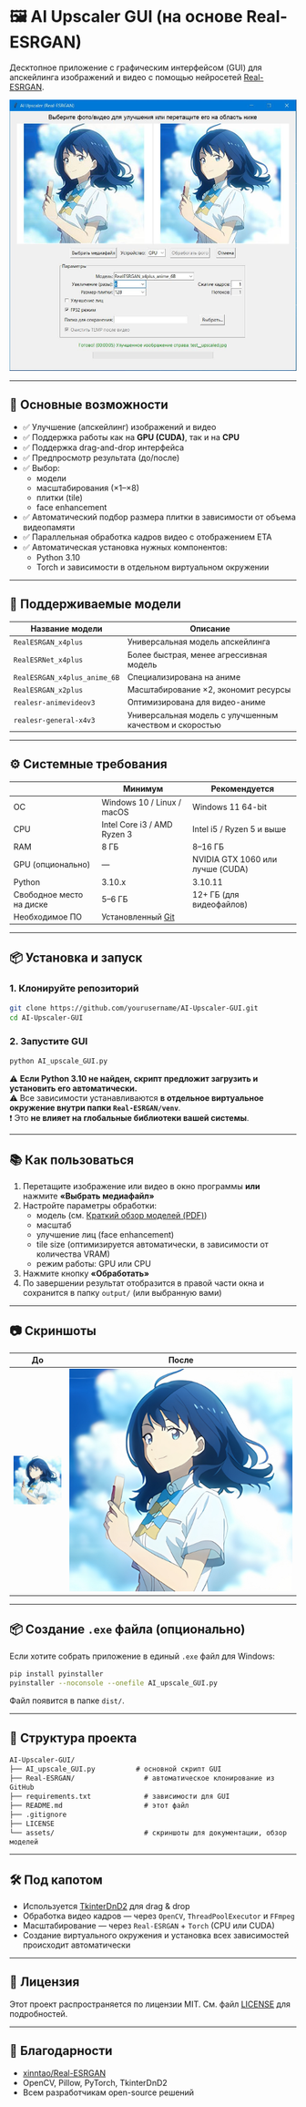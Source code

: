
# 🖼️ AI Upscaler GUI (на основе Real-ESRGAN)

Десктопное приложение с графическим интерфейсом (GUI) для апскейлинга изображений и видео с помощью нейросетей [Real-ESRGAN](https://github.com/xinntao/Real-ESRGAN).

![AI Upscaler GUI Screenshot](assets/screenshot.jpg)

---

## 🔧 Основные возможности

- ✅ Улучшение (апскейлинг) изображений и видео
- ✅ Поддержка работы как на **GPU (CUDA)**, так и на **CPU**
- ✅ Поддержка drag-and-drop интерфейса
- ✅ Предпросмотр результата (до/после)
- ✅ Выбор:
  - модели
  - масштабирования (×1–×8)
  - плитки (tile)
  - face enhancement
- ✅ Автоматический подбор размера плитки в зависимости от объема видеопамяти
- ✅ Параллельная обработка кадров видео с отображением ETA
- ✅ Автоматическая установка нужных компонентов:
  - Python 3.10
  - Torch и зависимости в отдельном виртуальном окружении

---

## 🧠 Поддерживаемые модели

| Название модели | Описание |
|------------------|----------|
| `RealESRGAN_x4plus` | Универсальная модель апскейлинга |
| `RealESRNet_x4plus` | Более быстрая, менее агрессивная модель |
| `RealESRGAN_x4plus_anime_6B` | Специализирована на аниме |
| `RealESRGAN_x2plus` | Масштабирование ×2, экономит ресурсы |
| `realesr-animevideov3` | Оптимизирована для видео-аниме |
| `realesr-general-x4v3` | Универсальная модель с улучшенным качеством и скоростью |

---

## ⚙️ Системные требования

|                         | Минимум                          | Рекомендуется                     |
|-------------------------|----------------------------------|-----------------------------------|
| ОС                      | Windows 10 / Linux / macOS       | Windows 11 64-bit                 |
| CPU                     | Intel Core i3 / AMD Ryzen 3      | Intel i5 / Ryzen 5 и выше         |
| RAM                     | 8 ГБ                             | 8–16 ГБ                           |
| GPU (опционально)       | —                                | NVIDIA GTX 1060 или лучше (CUDA)  |
| Python                  | 3.10.x                           | 3.10.11                           |
| Свободное место на диске| 5–6 ГБ                           | 12+ ГБ (для видеофайлов)          |
| Необходимое ПО          | Установленный [Git](https://git-scm.com/downloads)                   |

---

## 📦 Установка и запуск

### 1. Клонируйте репозиторий

```bash
git clone https://github.com/yourusername/AI-Upscaler-GUI.git
cd AI-Upscaler-GUI
```

### 2. Запустите GUI

```bash
python AI_upscale_GUI.py
```

⚠️ **Если Python 3.10 не найден, скрипт предложит загрузить и установить его автоматически.**  
⚠️ Все зависимости устанавливаются **в отдельное виртуальное окружение внутри папки `Real-ESRGAN/venv`**.  
❗ Это **не влияет на глобальные библиотеки вашей системы**.

---

## 📚 Как пользоваться

1. Перетащите изображение или видео в окно программы **или** нажмите **«Выбрать медиафайл»**
2. Настройте параметры обработки:
   - модель (см. [Краткий обзор моделей (PDF)](assets/Краткий%20обзор%20моделей.pdf))
   - масштаб
   - улучшение лиц (face enhancement)
   - tile size (оптимизируется автоматически, в зависимости от количества VRAM)
   - режим работы: GPU или CPU
3. Нажмите кнопку **«Обработать»**
4. По завершении результат отобразится в правой части окна и сохранится в папку `output/` (или выбранную вами)

---

## 📷 Скриншоты

| До | После |
|----|-------|
| ![](assets/before.jpg) | ![](assets/after.jpg) |

---

## 📦 Создание `.exe` файла (опционально)

Если хотите собрать приложение в единый `.exe` файл для Windows:

```bash
pip install pyinstaller
pyinstaller --noconsole --onefile AI_upscale_GUI.py
```

Файл появится в папке `dist/`.

---

## 📁 Структура проекта

```
AI-Upscaler-GUI/
├── AI_upscale_GUI.py          # основной скрипт GUI
├── Real-ESRGAN/                 # автоматическое клонирование из GitHub
├── requirements.txt             # зависимости для GUI
├── README.md                    # этот файл
├── .gitignore
├── LICENSE
└── assets/                      # скриншоты для документации, обзор моделей
```

---

## 🛠 Под капотом

- Используется [TkinterDnD2](https://pypi.org/project/tkinterdnd2/) для drag & drop
- Обработка видео кадров — через `OpenCV`, `ThreadPoolExecutor` и `FFmpeg`
- Масштабирование — через `Real-ESRGAN` + `Torch` (CPU или CUDA)
- Создание виртуального окружения и установка всех зависимостей происходит автоматически

---

## 📄 Лицензия

Этот проект распространяется по лицензии MIT. См. файл [LICENSE](LICENSE) для подробностей.

---

## 🙏 Благодарности

- [xinntao/Real-ESRGAN](https://github.com/xinntao/Real-ESRGAN)
- OpenCV, Pillow, PyTorch, TkinterDnD2
- Всем разработчикам open-source решений
